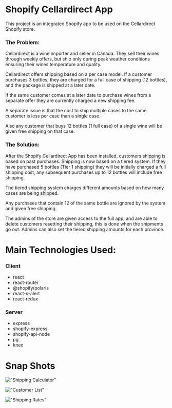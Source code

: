 # Shopify Cellardirect App

This project is an integrated Shopify app to be used on the Cellardirect Shopify store.

### The Problem:

Cellardirect is a wine importer and seller in Canada. They sell their wines through weekly offers, but ship only during peak weather conditions ensuring their wines temperature and quality.

Cellardirect offers shipping based on a per case model. If a customer purchases 3 bottles, they are charged for a full case of shipping (12 bottles), and the package is shipped at a later date. 

If the same customer comes at a later date to purchase wines from a separate offer they are currently charged a new shipping fee.

A separate issue is that the cost to ship multiple cases to the same customer is less per case than a single case.

Also any customer that buys 12 bottles (1 full case) of a single wine will be given free shipping on that case.

### The Solution:

After the Shopify Cellardirect App has been installed, customers shipping is based on past purchases. Shipping is now based on a tiered system. If they have purchased 5 bottles (Tier 1 shipping) they will be initially charged a full shipping cost, any subsequent purchases up to 12 bottles will include free shipping.

The tiered shipping system charges different amounts based on how many cases are being shipped.

Any purchases that contain 12 of the same bottle are ignored by the system and given free shipping.

The admins of the store are given access to the full app, and are able to delete customers resetting their shipping, this is done when the shipments go out. Admins can also set the tiered shipping amounts for each province.

# Main Technologies Used:

### Client

* react
* react-router
* @shopify/polaris
* react-s-alert
* react-redux

### Server

* express
* shopify-express
* shopify-api-node
* pg
* knex

# Snap Shots

!["Shipping Calculator"](https://gph.is/2HrfUCc)

!["Customer List"](https://media.giphy.com/media/ljH3nnZmZtCGCkpDku/giphy.gif)

!["Shipping Rates"](https://media.giphy.com/media/uiZ4fX434bcu2Y2H8k/giphy.gif)
